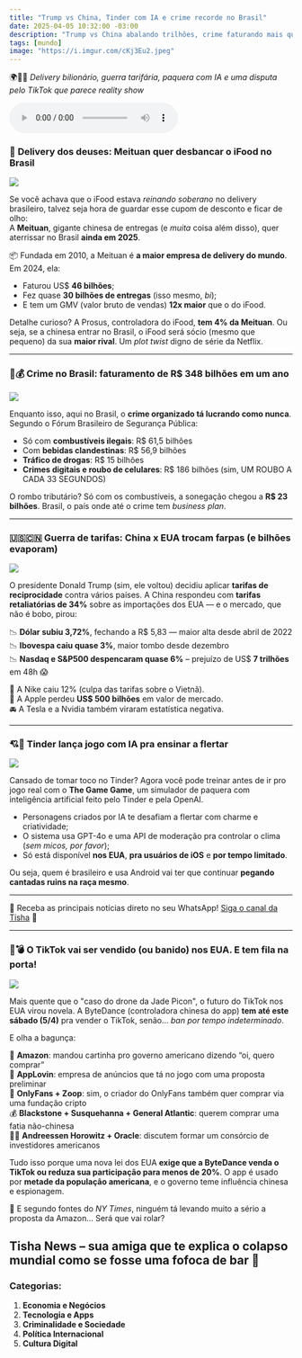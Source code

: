 ```yaml
---
title: "Trump vs China, Tinder com IA e crime recorde no Brasil"
date: 2025-04-05 10:32:00 -03:00
description: "Trump vs China abalando trilhões, crime faturando mais que multinacionais e um Tinder que te ensina a flertar com IA"
tags: [mundo]
image: "https://i.imgur.com/cKj3Eu2.jpeg"
---
```


🌍📲🍜 *Delivery bilionário, guerra tarifária, paquera com IA e uma disputa pelo TikTok que parece reality show*  

<audio id="player-audio" controls>
<source src="./audio/trump-vs-china-tinder-com-ia-e-crime-recorde-no-brasil.mp3" type="audio/mpeg">
</audio><br>

### 🍔 **Delivery dos deuses: Meituan quer desbancar o iFood no Brasil**

![](https://i1.wp.com/media.beehiiv.com/uploads/asset/file/2688cd5a-187f-4a43-b460-001aa24f42bb/image.png?resize=676,408)


Se você achava que o iFood estava *reinando soberano* no delivery brasileiro, talvez seja hora de guardar esse cupom de desconto e ficar de olho:  
A **Meituan**, gigante chinesa de entregas (e *muita* coisa além disso), quer aterrissar no Brasil **ainda em 2025**.

📦 Fundada em 2010, a Meituan é **a maior empresa de delivery do mundo**. Em 2024, ela:

- Faturou US$ **46 bilhões**;  
- Fez quase **30 bilhões de entregas** (isso mesmo, *bi*);  
- E tem um GMV (valor bruto de vendas) **12x maior** que o do iFood.  

Detalhe curioso? A Prosus, controladora do iFood, **tem 4% da Meituan**. Ou seja, se a chinesa entrar no Brasil, o iFood será sócio (mesmo que pequeno) da sua **maior rival**. Um *plot twist* digno de série da Netflix.

---

### 🔫💰 **Crime no Brasil: faturamento de R$ 348 bilhões em um ano**

![](https://i1.wp.com/liberdadeab.com.br/noticiasimg/31032025031455.jpg?resize=767,408)


Enquanto isso, aqui no Brasil, o **crime organizado tá lucrando como nunca**. Segundo o Fórum Brasileiro de Segurança Pública:

- Só com **combustíveis ilegais**: R$ 61,5 bilhões  
- Com **bebidas clandestinas**: R$ 56,9 bilhões  
- **Tráfico de drogas**: R$ 15 bilhões  
- **Crimes digitais e roubo de celulares**: R$ 186 bilhões (sim, UM ROUBO A CADA 33 SEGUNDOS)

O rombo tributário? Só com os combustíveis, a sonegação chegou a **R$ 23 bilhões**. Brasil, o país onde até o crime tem *business plan*.

---

### 🇺🇸🇨🇳 **Guerra de tarifas: China x EUA trocam farpas (e bilhões evaporam)**

![](https://i.imgur.com/cKj3Eu2.jpeg)

O presidente Donald Trump (sim, ele voltou) decidiu aplicar **tarifas de reciprocidade** contra vários países. A China respondeu com **tarifas retaliatórias de 34%** sobre as importações dos EUA — e o mercado, que não é bobo, pirou:

📉 **Dólar subiu 3,72%**, fechando a R$ 5,83 — maior alta desde abril de 2022  
📉 **Ibovespa caiu quase 3%**, maior tombo desde dezembro  
📉 **Nasdaq e S&P500 despencaram quase 6%** – prejuízo de US$ **7 trilhões** em 48h 😱

👟 A Nike caiu 12% (culpa das tarifas sobre o Vietnã).  
🍎 A Apple perdeu **US$ 500 bilhões** em valor de mercado.  
🚘 A Tesla e a Nvidia também viraram estatística negativa.

---

### 💘🤖 **Tinder lança jogo com IA pra ensinar a flertar**

![](https://classic.exame.com/wp-content/uploads/2025/04/TGG-HERO.png?resize=767,380)

Cansado de tomar toco no Tinder? Agora você pode treinar antes de ir pro jogo real com o **The Game Game**, um simulador de paquera com inteligência artificial feito pelo Tinder e pela OpenAI.

- Personagens criados por IA te desafiam a flertar com charme e criatividade;  
- O sistema usa GPT-4o e uma API de moderação pra controlar o clima (*sem micos, por favor*);  
- Só está disponível **nos EUA**, **pra usuários de iOS** e **por tempo limitado**.  

Ou seja, quem é brasileiro e usa Android vai ter que continuar **pegando cantadas ruins na raça mesmo**.

---

🌟 Receba as principais notícias direto no seu WhatsApp! <a href="https://www.whatsapp.com/channel/0029VaiPYBPLo4heVf0U3u2d" target="_blank" rel="noopener noreferrer">Siga o canal da Tisha</a> 📲

---

### 📱💣 **O TikTok vai ser vendido (ou banido) nos EUA. E tem fila na porta!**

![](https://i1.wp.com/ichef.bbci.co.uk/ace/ws/800/cpsprodpb/7076/live/277f2e10-d4ff-11ef-bd01-a14953f7c4c1.jpg.webp?resize=767,408)


Mais quente que o "caso do drone da Jade Picon", o futuro do TikTok nos EUA virou novela. A ByteDance (controladora chinesa do app) **tem até este sábado (5/4)** pra vender o TikTok, senão… *ban por tempo indeterminado*.

E olha a bagunça:

💼 **Amazon**: mandou cartinha pro governo americano dizendo “oi, quero comprar”  
👀 **AppLovin**: empresa de anúncios que tá no jogo com uma proposta preliminar  
💸 **OnlyFans + Zoop**: sim, o criador do OnlyFans também quer comprar via uma fundação cripto  
💰 **Blackstone + Susquehanna + General Atlantic**: querem comprar uma fatia não-chinesa  
🧑‍💻 **Andreessen Horowitz + Oracle**: discutem formar um consórcio de investidores americanos

Tudo isso porque uma nova lei dos EUA **exige que a ByteDance venda o TikTok ou reduza sua participação para menos de 20%**. O app é usado por **metade da população americana**, e o governo teme influência chinesa e espionagem.

👀 E segundo fontes do *NY Times*, ninguém tá levando muito a sério a proposta da Amazon… Será que vai rolar?

**Tisha News – sua amiga que te explica o colapso mundial como se fosse uma fofoca de bar 🍻**
---

### **Categorias:**
1. **Economia e Negócios**
2. **Tecnologia e Apps**
3. **Criminalidade e Sociedade**
4. **Política Internacional**
5. **Cultura Digital**
